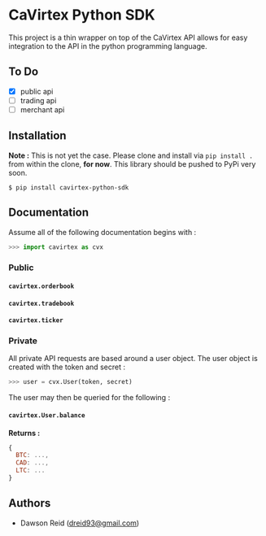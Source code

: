
# CaVirtex Python SDK

This project is a thin wrapper on top of the CaVirtex API allows for easy
integration to the API in the python programming language.

## To Do

- [x] public api
- [ ] trading api
- [ ] merchant api

## Installation

**Note :** This is not yet the case. Please clone and install via `pip install
.` from within the clone, **for now**. This library should be pushed to PyPi
very soon.

```
$ pip install cavirtex-python-sdk
```

## Documentation

Assume all of the following documentation begins with :

```python
>>> import cavirtex as cvx
```

### Public

#### `cavirtex.orderbook`

#### `cavirtex.tradebook`

#### `cavirtex.ticker`

### Private

All private API requests are based around a user object. The user object is
created with the token and secret :

```python
>>> user = cvx.User(token, secret)
```

The user may then be queried for the following :

#### `cavirtex.User.balance`

**Returns :**

```javascript
{
  BTC: ...,
  CAD: ...,
  LTC: ...
}
```

## Authors

- Dawson Reid (dreid93@gmail.com)
